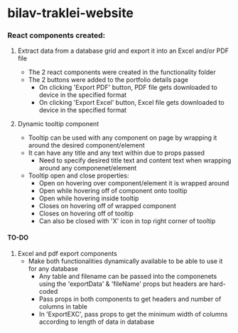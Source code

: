 # bilav-traklei-website

### React components created:

1. Extract data from a database grid and export it into an Excel and/or PDF file
   * The 2 react components were created in the functionality folder
   * The 2 buttons were added to the portfolio details page
     * On clicking 'Export PDF' button, PDF file gets downloaded to device in the specified format
     * On clicking 'Export Excel' button, Excel file gets downloaded to device in the specified format

2. Dynamic tooltip component
   * Tooltip can be used with any component on page by wrapping it around the desired component/element
   * It can have any title and any text within due to props passed
     * Need to specify desired title text and content text when wrapping around any componenet/element
   * Tooltip open and close properties:
     * Open on hovering over component/element it is wrapped around
     * Open while hovering off of component onto tooltip
     * Open while hovering inside tooltip
     * Closes on hovering off of wrapped component
     * Closes on hovering off of tooltip
     * Can also be closed with 'X' icon in top right corner of tooltip

#### TO-DO
1. Excel and pdf export components
   * Make both functionalities dynamically available to be able to use it for any database
     * Any table and filename can be passed into the componenets using the 'exportData' & 'fileName' props but headers are hard-coded
     * Pass props in both components to get headers and number of columns in table
     * In 'ExportEXC', pass props to get the minimum width of columns according to length of data in database
